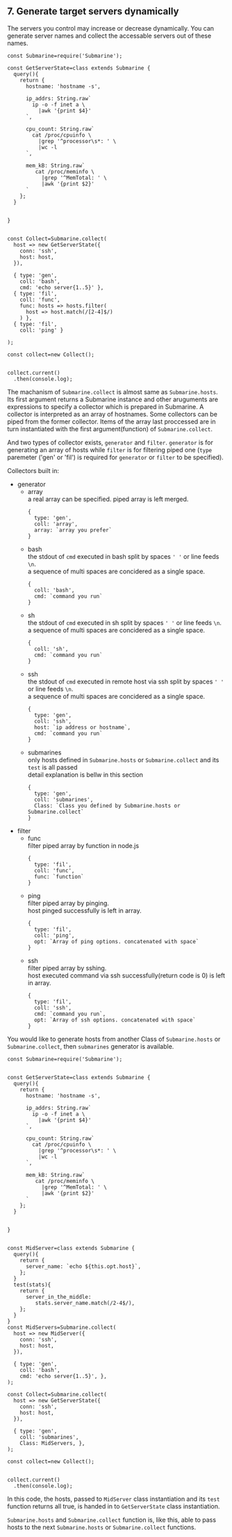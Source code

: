 ## 7. Generate target servers dynamically

The servers you control may increase or decrease dynamically. You can generate server names and collect the accessable servers out of these names.


```
const Submarine=require('Submarine');

const GetServerState=class extends Submarine {
  query(){
    return {
      hostname: 'hostname -s',

      ip_addrs: String.raw`
        ip -o -f inet a \
          |awk '{print $4}'
      `,

      cpu_count: String.raw`
        cat /proc/cpuinfo \
          |grep '^processor\s*: ' \
          |wc -l
      `,

      mem_kB: String.raw`
         cat /proc/meminfo \
           |grep '^MemTotal: ' \
           |awk '{print $2}'
      `
    };
  }
 

}


const Collect=Submarine.collect(
  host => new GetServerState({
    conn: 'ssh',
    host: host,
  }),

  { type: 'gen',
    coll: 'bash',
    cmd: 'echo server{1..5}' },
  { type: 'fil',
    coll: 'func',
    func: hosts => hosts.filter(
      host => host.match(/[2-4]$/)
    ) },
  { type: 'fil',
    coll: 'ping' }

);

const collect=new Collect();


collect.current()
  .then(console.log);
```



The machanism of `Submarine.collect` is almost same as `Submarine.hosts`. Its first argument returns a Submarine instance and other aruguments are expressions to specify a collector which is prepared in Submarine. A collector is interpreted as an array of hostnames. Some collectors can be piped from the former collector. Items of the array last proccessed are in turn instantiated with the first argument(function) of `Submarine.collect`.

And two types of collector exists, `generator` and `filter`. `generator` is for generating an array of hosts while `filter` is for filtering piped one (`type` paremeter ('gen' or 'fil') is required for `generator` or `filter` to be specified).

Collectors built in:  
* generator  
  * array  
    a real array can be specified. piped array is left merged.
    ```
    {
      type: 'gen',
      coll: 'array',
      array: `array you prefer`
    }
    ```
  * bash  
    the stdout of `cmd` executed in bash split by spaces `' '` or line feeds `\n`.  
    a sequence of multi spaces are concidered as a single space.
    ```
    {
      coll: 'bash',
      cmd: `command you run`
    }
    ```
  * sh  
    the stdout of `cmd` executed in sh split by spaces `' '` or line feeds `\n`.  
    a sequence of multi spaces are concidered as a single space.
    ```
    {
      coll: 'sh',
      cmd: `command you run`
    }
    ```
  * ssh  
    the stdout of `cmd` executed in remote host via ssh split by spaces `' '` or line feeds `\n`.  
    a sequence of multi spaces are concidered as a single space.
    ```
    {
      type: 'gen',
      coll: 'ssh',
      host: `ip address or hostname`,
      cmd: `command you run`
    }
    ```
  * submarines  
    only hosts defined in `Submarine.hosts` or `Submarine.collect` and its `test` is all passed  
    detail explanation is bellw in this section
    ```
    {
      type: 'gen',
      coll: 'submarines',
      Class: `Class you defined by Submarine.hosts or Submarine.collect`
    }
    ```
* filter  
  * func  
    filter piped array by function in node.js
    ```
    {
      type: 'fil',
      coll: 'func',
      func: `function`
    }
    ```
  * ping  
    filter piped array by pinging.  
    host pinged successfully is left in array.  
    ```
    {
      type: 'fil',
      coll: 'ping',
      opt: `Array of ping options. concatenated with space`
    }
    ```
  * ssh  
    filter piped array by sshing.  
    host executed command via ssh successfully(return code is 0) is left in array.  
    ```
    {
      type: 'fil',
      coll: 'ssh',
      cmd: `command you run`,
      opt: `Array of ssh options. concatenated with space`
    }
    ```




You would like to generate hosts from another Class of `Submarine.hosts` or `Submarine.collect`, then `submarines` generator is available.


```
const Submarine=require('Submarine');


const GetServerState=class extends Submarine {
  query(){
    return {
      hostname: 'hostname -s',

      ip_addrs: String.raw`
        ip -o -f inet a \
          |awk '{print $4}'
      `,

      cpu_count: String.raw`
        cat /proc/cpuinfo \
          |grep '^processor\s*: ' \
          |wc -l
      `,

      mem_kB: String.raw`
         cat /proc/meminfo \
           |grep '^MemTotal: ' \
           |awk '{print $2}'
      `
    };
  }
 

}


const MidServer=class extends Submarine {
  query(){
    return {
      server_name: `echo ${this.opt.host}`,
    };
  }
  test(stats){
    return {
      server_in_the_middle:
         stats.server_name.match(/2-4$/),
    };
  }
}
const MidServers=Submarine.collect(
  host => new MidServer({
    conn: 'ssh',
    host: host,
  }),

  { type: 'gen',
    coll: 'bash',
    cmd: 'echo server{1..5}', },
);

const Collect=Submarine.collect(
  host => new GetServerState({
    conn: 'ssh',
    host: host,
  }),

  { type: 'gen',
    coll: 'submarines',
    Class: MidServers, },
);

const collect=new Collect();


collect.current()
  .then(console.log);
```

In this code, the hosts, passed to `MidServer` class instantiation and its `test` function returns all true, is handed in to `GetServerState` class instantiation.


`Submarine.hosts` and `Submarine.collect` function is, like this, able to pass hosts to the next `Submarine.hosts` or `Submarine.collect` functions.
